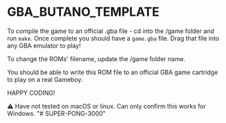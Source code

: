 # GBA_BUTANO_TEMPLATE
To compile the game to an official .gba file - cd into the /game folder and run `make`. Once complete you should have a `game.gba` file. Drag that file into any GBA emulator to play!

To change the ROMs' filename, update the /game folder name.

You should be able to write this ROM file to an official GBA game cartridge to play on a real Gameboy.

HAPPY CODING!

⚠️ Have not tested on macOS or linux. Can only confirm this works for Windows.
"# SUPER-PONG-3000" 
